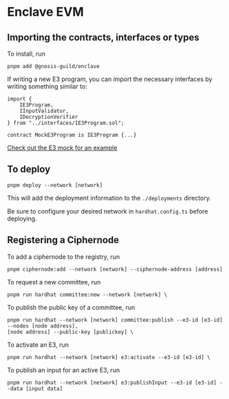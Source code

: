# Enclave EVM

## Importing the contracts, interfaces or types

To install, run

```
pnpm add @gnosis-guild/enclave
```

If writing a new E3 program, you can import the necessary interfaces by writing
something similar to:

```
import {
    IE3Program,
    IInputValidator,
    IDecryptionVerifier
} from "../interfaces/IE3Program.sol";

contract MockE3Program is IE3Program {...}
```

[Check out the E3 mock for an example](./contracts/test/MockE3Program.sol)

## To deploy

```
pnpm deploy --network [network]
```

This will add the deployment information to the `./deployments` directory.

Be sure to configure your desired network in `hardhat.config.ts` before
deploying.

## Registering a Ciphernode

To add a ciphernode to the registry, run

```
pnpm ciphernode:add --network [network] --ciphernode-address [address]
```

To request a new committee, run

```
pnpm run hardhat committee:new --network [network] \
```

To publish the public key of a committee, run

```
pnpm run hardhat --network [network] committee:publish --e3-id [e3-id] --nodes [node address],
[node address] --public-key [publickey] \
```

To activate an E3, run

```
pnpm run hardhat --network [network] e3:activate --e3-id [e3-id] \
```

To publish an input for an active E3, run

```
pnpm run hardhat --network [network] e3:publishInput --e3-id [e3-id] --data [input data]
```
